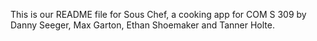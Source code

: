 This is our README file for Sous Chef, a cooking app for COM S 309 by Danny Seeger, Max Garton, Ethan Shoemaker and Tanner Holte.
